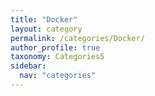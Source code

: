 ```yaml
---
title: "Docker"
layout: category
permalink: /categories/Docker/
author_profile: true
taxonomy: Categories5
sidebar:
  nav: "categories"
---
```

